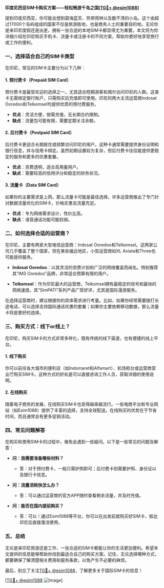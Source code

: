 **印度尼西亚SIM卡购买方案——轻松畅游千岛之国[[TG💪+ @esim1088](https://t.me/s/esim1088)]**

提到印度尼西亚，你可能会想到碧海蓝天、热带雨林以及数不清的小岛。这个由超过17000个岛屿组成的国家不仅是旅游胜地，也是商务人士的重要目的地。无论你是来印尼度假还是出差，拥有一张合适的本地SIM卡都显得尤为重要。本文将为你详细介绍在印尼购买手机卡、流量卡或注册卡的不同方案，帮助你更好地享受旅行或工作的便利。

### 一、选择适合自己的SIM卡类型

在印尼，常见的SIM卡主要分为以下几种：

#### 1. 预付费卡（Prepaid SIM Card）
预付费卡是最受欢迎的选择之一，尤其适合短期游客和偶尔访问印尼的人群。这类卡无需绑定银行账户，只需购买后充值即可使用。印尼的两大主流运营商Indosat Ooredoo和Telkomsel均提供优质的预付费服务。

- **优点**：灵活方便，按需充值，无长期合约限制。
- **缺点**：流量包可能有限，需要定期关注余额。

#### 2. 后付费卡（Postpaid SIM Card）
后付费卡更适合长期居住或频繁访问印尼的用户。这种卡通常需要提供身份证明和银行信息，并与信用卡绑定。虽然初期设置较为复杂，但后付费卡往往能提供更稳定的服务和更多的优惠套餐。

- **优点**：资费透明，适合高用量用户。
- **缺点**：需要较高的信用评分和稳定的财务状况。

#### 3. 流量卡（Data SIM Card）
如果你的主要需求是上网，那么流量卡可能是最佳选择。许多运营商推出了专门针对数据流量优化的SIM卡，价格实惠且流量充足。

- **优点**：专为网络需求设计，性价比高。
- **缺点**：语音通话功能可能较弱。

### 二、如何选择合适的运营商？

在印尼，主要有两家大型电信运营商：Indosat Ooredoo和Telkomsel。这两家公司几乎覆盖了整个国家，但在某些偏远地区，小型运营商如XL Axiata和Three也可能提供服务。

- **Indosat Ooredoo**：以其灵活的资费计划和广泛的网络覆盖而闻名。特别推荐其“IM3 Ooredoo”品牌，非常适合预算有限的用户。
  
- **Telkomsel**：作为印尼最大的运营商，Telkomsel拥有最稳定的信号和最快的网络速度。其“SimPATI”系列产品广受好评，尤其是国际漫游服务。

在选择运营商时，建议根据你的具体需求进行考量。比如，如果你经常需要拨打长途电话，可以选择支持国际通话优惠的套餐；如果你主要依赖移动数据，那么流量卡将是更好的选择。

### 三、购买方式：线下or线上？

在印尼，购买SIM卡的方式非常多样化，既有传统的线下渠道，也有便捷的线上平台。

#### 1. 线下购买
你可以前往各大城市的便利店（如Indomaret和Alfamart）、机场柜台或运营商营业厅购买SIM卡。这种方式的好处是可以直接咨询工作人员，获取详细的使用说明。

#### 2. 在线购买
随着电子商务的发展，在线购买SIM卡也变得越来越流行。一些电商平台和专业网站（如Esim1088）提供了丰富的选择，支持全球配送。在线购买的优势在于节省时间，而且通常会有更多促销活动。

### 四、常见问题解答

在购买和使用SIM卡的过程中，难免会遇到一些疑问。以下是一些常见的问题及解答：

- **问：我需要准备哪些材料？**
  - 答：对于预付费卡，一般只需护照即可；后付费卡则需要护照、身份证以及银行卡信息。

- **问：流量消耗快怎么办？**
  - 答：可以通过运营商的官方APP随时查看剩余流量，并及时充值。

- **问：能否在国内提前购买？**
  - 答：可以！通过Esim1088等平台，你可以在出发前就购买好SIM卡，抵达印尼后直接激活使用。

### 五、总结

无论是来印尼旅游还是工作，一张合适的SIM卡都能让你的生活更加便利。希望本文提供的信息能够帮助你找到最适合自己的购买方案。记住，无论选择哪种方式，都要确保了解清楚相关费用和服务条款，以免产生不必要的麻烦。

最后，别忘了关注[TG💪+ @esim1088](https://t.me/s/esim1088)，了解更多关于国际SIM卡的信息！

[[TG💪+ @esim1088](https://t.me/s/esim1088) ![Image](https://i.postimg.cc/4NQfJmqS/Snipaste-2025-05-13-00-14-12.png)]